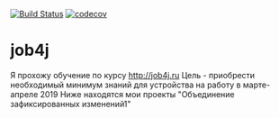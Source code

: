 [![Build Status](https://travis-ci.org/Rodriguez111/job4j.svg?branch=master)](https://travis-ci.org/Rodriguez111/job4j)
[![codecov](https://codecov.io/gh/Rodriguez111/job4j/branch/master/graph/badge.svg)](https://codecov.io/gh/Rodriguez111/job4j)


# job4j
Я прохожу обучение по курсу  http://job4j.ru
Цель - приобрести необходимый минимум знаний для устройства на работу в марте-апреле 2019
Ниже находятся мои проекты
 "Объединение зафиксированных изменений1"